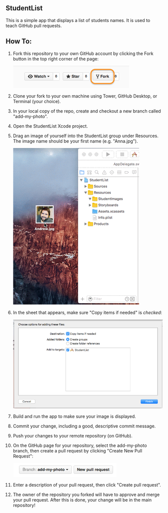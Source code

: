 ## StudentList

This is a simple app that displays a list of students names. It is used to teach GitHub pull requests.

## How To:

1. Fork this repository to your own GitHub account by clicking the Fork button in the top right corner of the page:

    ![Fork Button](.ReadmeImages/ForkButton.png)

2. Clone your fork to your own machine using Tower, GitHub Desktop, or Terminal (your choice).
3. In your local copy of the repo, create and checkout a new branch called "add-my-photo".
4. Open the StudentList Xcode project.
5. Drag an image of yourself into the StudentList group under Resources. The image name should be your first name (e.g. "Anna.jpg").

    ![Drag Image into Xcode](.ReadmeImages/AddImage.gif)

6. In the sheet that appears, make sure "Copy items if needed" is _checked_:

    ![Copy Items Sheet](.ReadmeImages/CopyItems.png)

7. Build and run the app to make sure your image is displayed.
8. Commit your change, including a good, descriptive commit message.
9. Push your changes to your remote repository (on GitHub).
10. On the GitHub page for your repository, select the add-my-photo branch, then create a pull request by clicking "Create New Pull Request":

    ![Create Pull Request](.ReadmeImages/CreatePullRequest.png)

11. Enter a description of your pull request, then click "Create pull request".
12. The owner of the repository you forked will have to approve and merge your pull request. After this is done, your change will be in the main repository!
